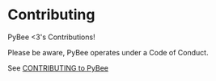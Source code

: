 # Contributing

PyBee <3's Contributions! 

Please be aware, PyBee operates under a Code of Conduct. 

See [CONTRIBUTING to PyBee](http://pybee.org/contributing)

